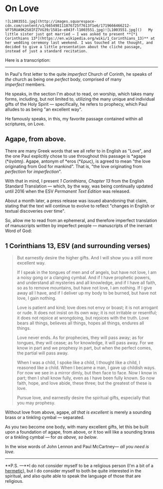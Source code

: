 # On Love

    ![L1003551.jpg](http://images.squarespace-cdn.com/content/v1/665498111876725f7613f1e6/1719666466212-VF75RUA9K2S8IFZ7VG39/1581e-e043f-l1003551.jpg)![L1003551.jpg]()   My little sister just got married — I was asked to present **[*1 Corinthians 13*](https://en.wikipedia.org/wiki/1_Corinthians_13)** at her wedding ceremony last weekend. I was touched at the thought, and decided to give a little presentation about the cliché passage, instead of just a standard recitation.

 Here is a transcription:

 

---

 In Paul's first letter to the quite *imperfect* Church of Corinth, he speaks of *the* church as being one *perfect* body, comprised of many *imperfect* members.

 He speaks, in the section I'm about to read, on worship, which takes many forms, including, but not limited to, utilizing the many unique and individual gifts of the Holy Spirit — specifically, he refers to prophecy, which Paul alludes to as being "an excellent way". 

 He famously speaks, in this, my favorite passage contained within all scriptures, on Love.

 ## Agape, from above.

 There are many Greek words that we all refer to in English as "Love", and the one Paul explicitly chose to use throughout this passage is *agape (*ἀγάπη). Agape, antonym of *eros (*ἔρως), is agreed to mean "the love originating from God for mankind". That is, "the love originating from *perfection* for *imperfection*". 

 With that in mind, I present *1 Corinthians, Chapter 13* from the English Standard Translation — which, by the way, was being continually updated until 2016 when the ESV *Permanent Text Edition* was released.

 About a month later, a press release was issued abandoning that claim, stating that the text will continue to evolve to reflect "changes in English or textual discoveries over time". 

 So, allow me to read from an ephemeral, and therefore imperfect translation of manuscripts written by imperfect people — manuscripts of the inerrant Word of God:

 ## 1 Corinthians 13, ESV (and surrounding verses)

 
> But earnestly desire the higher gifts. And I will show you a still more excellent way. 
> 
>  If I speak in the tongues of men and of angels, but have not love, I am a noisy gong or a clanging cymbal. And if I have prophetic powers, and understand all mysteries and all knowledge, and if I have all faith, so as to remove mountains, but have not love, I am nothing. If I give away all I have, and if I deliver up my body to be burned, but have not love, I gain nothing.
> 
>  Love is patient and kind; love does not envy or boast; it is not arrogant or rude. It does not insist on its own way; it is not irritable or resentful; it does not rejoice at wrongdoing, but rejoices with the truth. Love bears all things, believes all things, hopes all things, endures all things.
> 
>  Love never ends. As for prophecies, they will pass away; as for tongues, they will cease; as for knowledge, it will pass away. For we know in part and we prophesy in part, but when the perfect comes, the partial will pass away.
> 
>  When I was a child, I spoke like a child, I thought like a child, I reasoned like a child. When I became a man, I gave up childish ways. For now we see in a mirror dimly, but then face to face. Now I know in part; then I shall know fully, even as I have been fully known. So now faith, hope, and love abide, these three; but the greatest of these is love.
> 
>  Pursue love, and earnestly desire the spiritual gifts, especially that you may prophesy.

 Without love from above, agape, *all that is excellent* is merely a sounding brass or a tinkling cymbal — separated.

 As you two become one body, with many excellent gifts, let this be built upon a foundation of agape, from above, or it too will like a sounding brass or a tinkling cymbal — for *as above, so below*.

 In the wise words of John Lennon and Paul McCartney— *all you need is love.*

 

---

 **P.S. —**I do not consider myself to be a religious person (I'm a bit of a [hermetic](https://en.wikipedia.org/wiki/Hermeticism)), but I do consider myself to both be quite interested in the spiritual, and also quite able to speak the language of those that are religious.

  